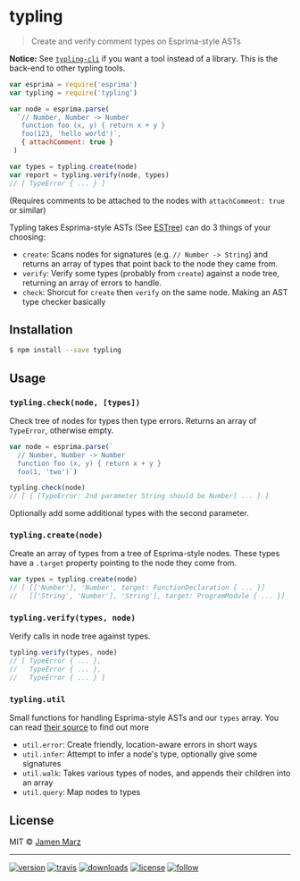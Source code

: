 # typling

> Create and verify comment types on Esprima-style ASTs

**Notice:** See [`typling-cli`](https://www.npmjs.com/package/typling-cli) if you want a tool instead of a library.  This is the back-end to other typling tools.

```js
var esprima = require('esprima')
var typling = require('typling')

var node = esprima.parse(
  `// Number, Number -> Number
   function foo (x, y) { return x + y }
   foo(123, 'hello world')`,
   { attachComment: true }
 )

var types = typling.create(node)
var report = typling.verify(node, types)
// [ TypeError { ... } ]
```

(Requires comments to be attached to the nodes with `attachComment: true` or similar)

Typling takes Esprima-style ASTs (See [ESTree](https://github.com/estree/estree)) can do 3 things of your choosing:

 - `create`: Scans nodes for signatures (e.g. `// Number -> String`) and returns an array of types that point back to the node they came from.
 - `verify`: Verify some types (probably from `create`) against a node tree, returning an array of errors to handle.
 - `check`: Shorcut for `create` then `verify` on the same node.  Making an AST type checker basically

## Installation

```sh
$ npm install --save typling
```

## Usage

### `typling.check(node, [types])`

Check tree of nodes for types then type errors.  Returns an array of `TypeError`, otherwise empty.

```js
var node = esprima.parse(`
  // Number, Number -> Number
  function foo (x, y) { return x + y }
  foo(1, 'two')`)

typling.check(node)
// [ { [TypeError: 2nd parameter String should be Number] ... } ]
```

Optionally add some additional types with the second parameter.

### `typling.create(node)`

Create an array of types from a tree of Esprima-style nodes.  These types have a `.target` property pointing to the node they come from.

```js
var types = typling.create(node)
// [ [['Number'], 'Number', target: FunctionDeclaration { ... }]
//   [['String', 'Number'], 'String'], target: ProgramModule { ... }]
```

### `typling.verify(types, node)`

Verify calls in node tree against types.

```js
typling.verify(types, node)
// [ TypeError { ... },
//   TypeError { ... },
//   TypeError { ... } ]
```

### `typling.util`

Small functions for handling Esprima-style ASTs and our `types` array.  You can read [their source](lib/util) to find out more

 - `util.error`: Create friendly, location-aware errors in short ways
 - `util.infer`: Attempt to infer a node's type, optionally give some signatures
 - `util.walk`: Takes various types of nodes, and appends their children into an array
 - `util.query`: Map nodes to types

## License

MIT © [Jamen Marz](https://git.io/jamen)

---

[![version](https://img.shields.io/npm/v/typling.svg?style=flat-square)][package] [![travis](https://img.shields.io/travis/jamen/typling.svg?style=flat-square)](https://travis-ci.org/jamen/typling) [![downloads](https://img.shields.io/npm/dt/typling.svg?style=flat-square)][package] [![license](https://img.shields.io/npm/l/express.svg?style=flat-square)][package] [![follow](https://img.shields.io/github/followers/jamen.svg?style=social&label=Follow)](https://github.com/jamen)

[package]: https://npmjs.org/package/typling
